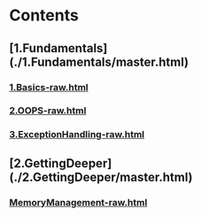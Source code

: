 # Contents
## [1.Fundamentals] (./1.Fundamentals/master.html)
### [1.Basics-raw.html](./1.Fundamentals/1.Basics-raw.html)
### [2.OOPS-raw.html](./1.Fundamentals/2.OOPS-raw.html)
### [3.ExceptionHandling-raw.html](./1.Fundamentals/3.ExceptionHandling-raw.html)
## [2.GettingDeeper] (./2.GettingDeeper/master.html)
### [MemoryManagement-raw.html](./2.GettingDeeper/MemoryManagement-raw.html)
